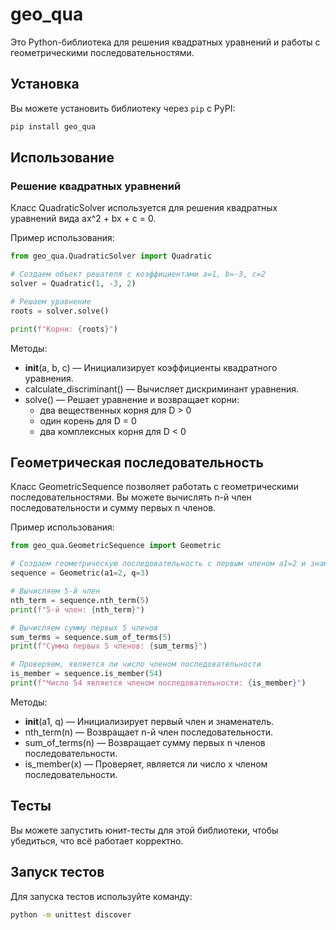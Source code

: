 # geo_qua

Это Python-библиотека для решения квадратных уравнений и работы с геометрическими последовательностями.

## Установка

Вы можете установить библиотеку через `pip` с PyPI:

```bash
pip install geo_qua
```

## Использование

### Решение квадратных уравнений

Класс QuadraticSolver используется для решения квадратных уравнений вида ax^2 + bx + c = 0.

Пример использования:

```python
from geo_qua.QuadraticSolver import Quadratic

# Создаем объект решателя с коэффициентами a=1, b=-3, c=2
solver = Quadratic(1, -3, 2)

# Решаем уравнение
roots = solver.solve()

print(f"Корни: {roots}")
```

Методы:
- __init__(a, b, c) — Инициализирует коэффициенты квадратного уравнения.
- calculate_discriminant() — Вычисляет дискриминант уравнения.
- solve() — Решает уравнение и возвращает корни:
  - два вещественных корня для D > 0
  - один корень для D = 0
  - два комплексных корня для D < 0

## Геометрическая последовательность

Класс GeometricSequence позволяет работать с геометрическими последовательностями. Вы можете вычислять 
n-й член последовательности и сумму первых n членов.

Пример использования:

```python
from geo_qua.GeometricSequence import Geometric

# Создаем геометрическую последовательность с первым членом a1=2 и знаменателем q=3
sequence = Geometric(a1=2, q=3)

# Вычисляем 5-й член
nth_term = sequence.nth_term(5)
print(f"5-й член: {nth_term}")

# Вычисляем сумму первых 5 членов
sum_terms = sequence.sum_of_terms(5)
print(f"Сумма первых 5 членов: {sum_terms}")

# Проверяем, является ли число членом последовательности
is_member = sequence.is_member(54)
print(f"Число 54 является членом последовательности: {is_member}")
```

Методы:
- __init__(a1, q) — Инициализирует первый член и знаменатель.
- nth_term(n) — Возвращает n-й член последовательности.
- sum_of_terms(n) — Возвращает сумму первых n членов последовательности.
- is_member(x) — Проверяет, является ли число x членом последовательности.

## Тесты

Вы можете запустить юнит-тесты для этой библиотеки, чтобы убедиться, что всё работает корректно.

## Запуск тестов

Для запуска тестов используйте команду:

```bash
python -m unittest discover
```